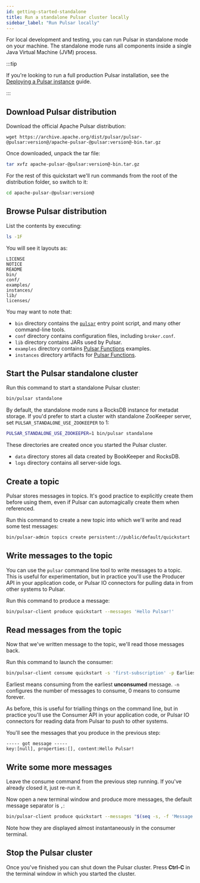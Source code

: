 ```yaml
---
id: getting-started-standalone
title: Run a standalone Pulsar cluster locally
sidebar_label: "Run Pulsar locally"
---
```


For local development and testing, you can run Pulsar in standalone mode on your machine. The standalone mode runs all components inside a single Java Virtual Machine (JVM) process.

:::tip

If you're looking to run a full production Pulsar installation, see the [Deploying a Pulsar instance](deploy-bare-metal.md) guide.

:::

## Download Pulsar distribution

Download the official Apache Pulsar distribution:

```http
wget https://archive.apache.org/dist/pulsar/pulsar-@pulsar:version@/apache-pulsar-@pulsar:version@-bin.tar.gz
```

Once downloaded, unpack the tar file:

```bash
tar xvfz apache-pulsar-@pulsar:version@-bin.tar.gz
```

For the rest of this quickstart we'll run commands from the root of the distribution folder, so switch to it:

```bash
cd apache-pulsar-@pulsar:version@
```

## Browse Pulsar distribution

List the contents by executing:

```bash
ls -1F
```

You will see it layouts as:

```text
LICENSE
NOTICE
README
bin/
conf/
examples/
instances/
lib/
licenses/
```

You may want to note that:

* `bin` directory contains the [`pulsar`](reference-cli-tools.md#pulsar) entry point script, and many other command-line tools.
* `conf` directory contains configuration files, including `broker.conf`.
* `lib` directory contains JARs used by Pulsar.
* `examples` directory contains [Pulsar Functions](functions-overview.md) examples.
* `instances` directory artifacts for [Pulsar Functions](functions-overview.md).

## Start the Pulsar standalone cluster

Run this command to start a standalone Pulsar cluster:

```bash
bin/pulsar standalone
```

By default, the standalone mode runs a RocksDB instance for metadat storage. If you'd prefer to start a cluster with standalone ZooKeeper server, set `PULSAR_STANDALONE_USE_ZOOKEEPER` to 1:

```bash
PULSAR_STANDALONE_USE_ZOOKEEPER=1 bin/pulsar standalone
```

These directories are created once you started the Pulsar cluster.

* `data` directory stores all data created by BookKeeper and RocksDB.
* `logs` directory contains all server-side logs.

## Create a topic

Pulsar stores messages in topics. It's good practice to explicitly create them before using them, even if Pulsar can automagically create them when referenced.

Run this command to create a new topic into which we'll write and read some test messages:

```bash
bin/pulsar-admin topics create persistent://public/default/quickstart
```

## Write messages to the topic

You can use the `pulsar` command line tool to write messages to a topic. This is useful for experimentation, but in practice you'll use the Producer API in your application code, or Pulsar IO connectors for pulling data in from other systems to Pulsar.

Run this command to produce a message:

```bash
bin/pulsar-client produce quickstart --messages 'Hello Pulsar!'
```

## Read messages from the topic

Now that we've written message to the topic, we'll read those messages back.

Run this command to launch the consumer:

```bash
bin/pulsar-client consume quickstart -s 'first-subscription' -p Earliest -n 0
```

Earliest means consuming from the earliest **unconsumed** message. `-n` configures the number of messages to consume, 0 means to consume forever.

As before, this is useful for trialling things on the command line, but in practice you'll use the Consumer API in your application code, or Pulsar IO connectors for reading data from Pulsar to push to other systems.

You'll see the messages that you produce in the previous step:

```text
----- got message -----
key:[null], properties:[], content:Hello Pulsar!
```

## Write some more messages

Leave the consume command from the previous step running. If you've already closed it, just re-run it.

Now open a new terminal window and produce more messages, the default message separator is `,`:

```bash
bin/pulsar-client produce quickstart --messages "$(seq -s, -f 'Message NO.%g' -t '\n' 1 10)"
```

Note how they are displayed almost instantaneously in the consumer terminal.

## Stop the Pulsar cluster

Once you've finished you can shut down the Pulsar cluster. Press **Ctrl-C** in the terminal window in which you started the cluster.
